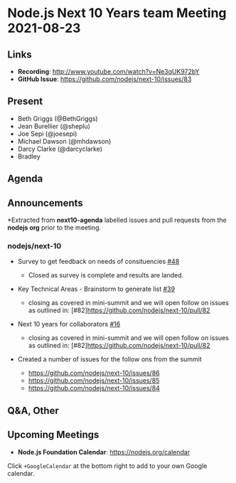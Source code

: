 # Node.js Next 10 Years team Meeting 2021-08-23

## Links

* **Recording**:  <http://www.youtube.com/watch?v=Ne3qUK972bY>
* **GitHub Issue**: <https://github.com/nodejs/next-10/issues/83>

## Present

* Beth Griggs (@BethGriggs)
* Jean Burellier (@sheplu)
* Joe Sepi (@joesepi)
* Michael Dawson (@mhdawson)
* Darcy Clarke (@darcyclarke)
* Bradley

## Agenda

## Announcements

*Extracted from **next10-agenda** labelled issues and pull requests from the **nodejs org** prior to the meeting.

### nodejs/next-10

* Survey to get feedback on needs of consituencies [#48](https://github.com/nodejs/next-10/issues/48)
  * Closed as survey is complete and results are landed.

* Key Technical Areas - Brainstorm to generate list [#39](<https://github.com/nodejs/next-10/issues/39>)
  * closing as covered in mini-summit and we will open follow on issues as outlined in: [#82]<https://github.com/nodejs/next-10/pull/82>

* Next 10 years for collaborators [#16](https://github.com/nodejs/next-10/issues/16)
  * closing as covered in mini-summit and we will open follow on issues as outlined in: [#82]<https://github.com/nodejs/next-10/pull/82>

* Created a number of issues for the follow ons from the summit
  * <https://github.com/nodejs/next-10/issues/86>
  * <https://github.com/nodejs/next-10/issues/85>
  * <https://github.com/nodejs/next-10/issues/84>

## Q&A, Other

## Upcoming Meetings

* **Node.js Foundation Calendar**: <https://nodejs.org/calendar>

Click `+GoogleCalendar` at the bottom right to add to your own Google calendar.
